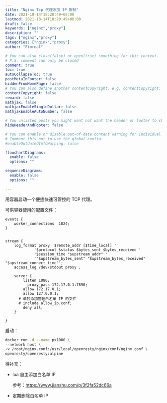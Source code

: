```yaml
---
title: "Nginx Tcp 代理添加 IP 限制"
date: 2021-10-14T18:20:49+08:00
lastmod: 2021-10-14T18:20:49+08:00
draft: false
keywords: ["nginx","proxy"]
description: ""
tags: ["nginx","proxy"]
categories: ["nginx","proxy"]
author: "Fimreal"

# You can also close(false) or open(true) something for this content.
# P.S. comment can only be closed
comment: true
toc: true
autoCollapseToc: true
postMetaInFooter: false
hiddenFromHomePage: false
# You can also define another contentCopyright. e.g. contentCopyright: "This is another copyright."
contentCopyright: false
reward: false
mathjax: false
mathjaxEnableSingleDollar: false
mathjaxEnableAutoNumber: false

# You unlisted posts you might want not want the header or footer to show
hideHeaderAndFooter: false

# You can enable or disable out-of-date content warning for individual post.
# Comment this out to use the global config.
#enableOutdatedInfoWarning: false

flowchartDiagrams:
  enable: false
  options: ""

sequenceDiagrams:
  enable: false
  options: ""

---
```


用容器启动一个便捷快速可管控的 TCP 代理。

<!--more-->

可供容器使用的配置文件：

```nginx
events {
    worker_connections  1024;
}


stream {
    log_format proxy '$remote_addr [$time_local] '
             '$protocol $status $bytes_sent $bytes_received '
             '$session_time "$upstream_addr" '
             '"$upstream_bytes_sent" "$upstream_bytes_received" "$upstream_connect_time"';
    access_log /dev/stdout proxy ;

    server {
        listen 1080;
	      proxy_pass 172.17.0.1:7890;
      	allow 172.17.0.1;
      	allow 127.0.0.1;
      # 单独添加管理白名单 IP 的文件
      # include allow_ip.conf;
        deny all;
    }

}
```

启动：

```bash
docker run -d --name px1080 \
--network host \
-v /root/nginx.conf:/usr/local/openresty/nginx/conf/nginx.conf \
openresty/openresty:alpine
```



待补充：

- lua 自主添加白名单 IP

  参考：https://www.jianshu.com/p/3f2fa52dc66a

- 定期删除白名单 IP

